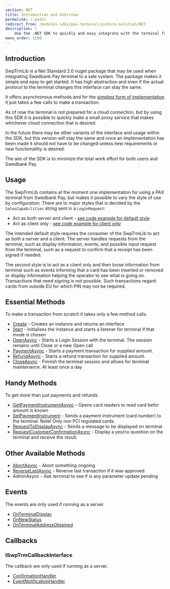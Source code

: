 ```yaml
---
section: NET
title: Introduction and Overview
permalink: /:path/
redirect_from: /modules-sdks/pax-terminal/instore-solution/NET
description: |
    Use the .NET SDK to quickly and easy integrate with the terminal from your POS solution. The aim of the SDK is to minimize the work effort for both users and Swedbank Pay.
menu_order: 1500
---
```


## Introduction

SwpTrmLib is a Net Standard 2.0 nuget package that may be used when integrating Swedbank Pay terminal to a sale system. The
package makes it simple and easy to get started.
It has high abstraction and even if the actual protocol to the terminal changes this interface can stay the same.

It offers asynchronous methods and for the [simplest form of implementation][client-style] it just takes a few calls to make a transaction.

As of now the terminal is not prepared for a cloud connection, but by using this SDK it is possible to quickly make a small proxy service that makes whichever cloud connection that is desired.

In the future there may be other variants of the interface and usage within the SDK, but this version will stay the same and once an implementation has been made it should not have to be changed unless new requirements or new functionallity is desired.

The aim of the SDK is to minimize the total work effort for both users and Swedbank Pay.

## Usage

The SwpTrmLib contains at the moment one implementation for using a PAX terminal from Swedbank Pay, but makes it possible to vary the style of use
by configuration. There are to major styles that is decided by the `SalesCapabilities` string sent in a `LoginRequest`:

* Act as both server and client - [see code example for default style][default-style]
* Act as client only - [see code example for client only][client-style]

The intended default style requires the consumer of the SwpTrmLib to act as both a server and a client. The server
handles requests from the terminal, such as display information, events, and possible input request from the terminal,
such as a request to confirm that a receipt has been signed if needed.

The second style is to act as a client only and then loose information from terminal such as events informing that a card has been inserted or removed or display
information helping the operator to see what is going on. Transactions that need signing is not possible. Such
transactions regard cards from outside EU for which PIN may not be required.

## Essential Methods

To make a transaction from scratch it takes only a few method calls.

* [Create][create-method] - Creates an instance and returns an interface
* [Start][start-method] - Initialises the instance and starts a listener for terminal if that mode is chosen
* [OpenAsync][openasync] - Starts a Login Session with the terminal. The session remains until Close or a new Open call
* [PaymentAsync][paymentasync] - Starts a payment transaction for supplied amount.
* [RefundAsync][refundasync] - Starts a refund transaction for supplied amount.
* [CloseAsync][closeasync] - Finnish the terminal session and allows for terminal maintenance. At least once a day

## Handy Methods

To get more than just payments and refunds

* [GetPaymentInstrumentAsync][getpaymentinstrumentasync] - Opens card readers to read card befor amount is known
* [SetPaymentInstrument][setpaymentinstrument] - Sends a payment instrument (card number) to the terminal. Note! Only non PCI regulated cards.
* [RequestToDisplayAsync][requesttodisplayasync] - Sends a message to be displayed on terminal
* [RequestCustomerConfirmationAsync][requestcustomerconfirmation] - Display a yes/no question on the terminal and receive the result.

## Other Available Methods

* [AbortAsync][abortasync] - Abort something ongoing
* [ReverseLastAsync][reverselastasync] - Reverse last transaction if it was approved
* AdminAsync - Ask terminal to see if is any parameter update pending

## Events

The events are only used if running as a server.

* [OnTerminalDisplay][onterminaldisplay]
* [OnNewStatus][onnewstatus]
* [OnTerminalAddressObtained][onterminaladdressobtained]

## Callbacks

### ISwpTrmCallbackInterface

The callback are only used if running as a server.

* [ConfirmationHandler][confirmationhandler]
* [EventNotificationHandler][eventnotificationhandler]

[create-method]: ./Methods/create
[start-method]: ./Methods/start
[openasync]: ./Methods/openasync
[paymentasync]: ./Methods/paymentasync
[getpaymentinstrumentasync]: ./Methods/getpaymentinstrumentasync
[abortasync]: ./Methods/abortasync
[default-style]: ./CodeExamples/#as-client-and-server
[client-style]: ./CodeExamples/#as-client-only
[refundasync]: ./Methods/refundasync
[closeasync]: ./Methods/closeasync
[setpaymentinstrument]: ./Methods/setpaymentinstrument
[reverselastasync]: ./Methods/reverselastasync
[requesttodisplayasync]: ./Methods/requesttodisplayasync
[requestcustomerconfirmation]: ./Methods/requestcustomerconfirmation
[onterminaldisplay]:./Events/index/#onterminaldisplay
[onnewstatus]:./Events/index/#onnewstatus
[onterminaladdressobtained]:./Events/index/#onterminaladdressobtained
[confirmationhandler]: ./ISwpTrmCallbackInterface/index/#confirmationhandler
[eventnotificationhandler]: ./ISwpTrmCallbackInterface/index/#eventnotificationhandler
